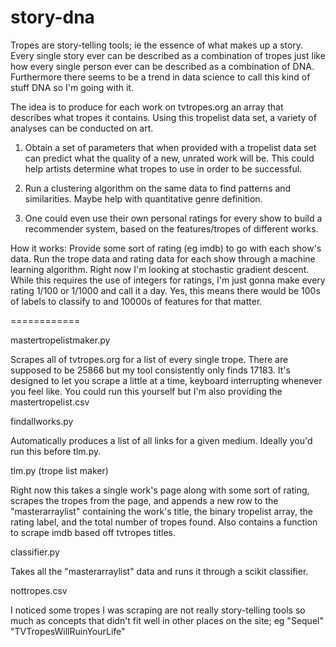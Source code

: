 story-dna
============

Tropes are story-telling tools; ie the essence of what makes up a story. Every single story ever can be described as a combination of tropes just like how every single person ever can be described as a combination of DNA. Furthermore there seems to be a trend in data science to call this kind of stuff DNA so I'm going with it.

The idea is to produce for each work on tvtropes.org an array that describes what tropes it contains. Using this tropelist data set, a variety of analyses can be conducted on art.

1) Obtain a set of parameters that when provided with a tropelist data set can predict what the quality of a new, unrated work will be. This could help artists determine what tropes to use in order to be successful. 

2) Run a clustering algorithm on the same data to find patterns and similarities. Maybe help with quantitative genre definition.

3) One could even use their own personal ratings for every show to build a recommender system, based on the features/tropes of different works.

How it works: Provide some sort of rating (eg imdb) to go with each show's data. Run the trope data and rating data for each show through a machine learning algorithm. Right now I'm looking at stochastic gradient descent. While this requires the use of integers for ratings, I'm just gonna make every rating 1/100 or 1/1000 and call it a day. Yes, this means there would be 100s of labels to classify to and 10000s of features for that matter. 

============

mastertropelistmaker.py

Scrapes all of tvtropes.org for a list of every single trope. There are supposed to be 25866 but my tool consistently only finds 17183. It's designed to let you scrape a little at a time, keyboard interrupting whenever you feel like. You could run this yourself but I'm also providing the mastertropelist.csv

findallworks.py

Automatically produces a list of all links for a given medium. Ideally you'd run this before tlm.py.

tlm.py (trope list maker)

Right now this takes a single work's page along with some sort of rating, scrapes the tropes from the page, and appends a new row to the "masterarraylist" containing the work's title, the binary tropelist array, the rating label, and the total number of tropes found. Also contains a function to scrape imdb based off tvtropes titles.

classifier.py

Takes all the "masterarraylist" data and runs it through a scikit classifier.

nottropes.csv

I noticed some tropes I was scraping are not really story-telling tools so much as concepts that didn't fit well in other places on the site; eg "Sequel" "TVTropesWillRuinYourLife"


